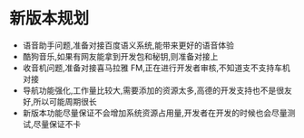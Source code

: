 # 新版本规划

- 语音助手问题,准备对接百度语义系统,能带来更好的语音体验
- 酷狗音乐,如果有网友能拿到开发包和秘钥,则准备对接上
- 收音机问题,准备对接喜马拉雅 FM,正在进行开发者审核,不知道支不支持车机对接
- 导航功能强化,工作量比较大,需要添加的资源太多,高德的开发支持也不是很友好,所以可能周期很长
- 新版本功能尽量保证不会增加系统资源占用量,开发者在开发的时候也会尽量测试,尽量保证不卡
